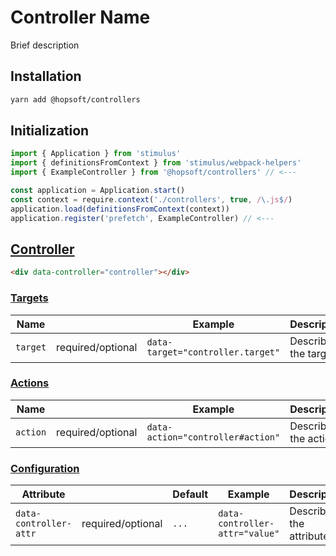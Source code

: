 # Controller Name

Brief description

## Installation

```sh
yarn add @hopsoft/controllers
```

## Initialization

```js
import { Application } from 'stimulus'
import { definitionsFromContext } from 'stimulus/webpack-helpers'
import { ExampleController } from '@hopsoft/controllers' // <---

const application = Application.start()
const context = require.context('./controllers', true, /\.js$/)
application.load(definitionsFromContext(context))
application.register('prefetch', ExampleController) // <---
```

## [Controller](https://stimulusjs.org/reference/controllers)

```html
<div data-controller="controller"></div>
```

### [Targets](https://stimulusjs.org/reference/targets)

| Name      |                   | Example                           | Description         |
| --------- | ----------------- | --------------------------------- | ------------------- |
| `target`  | required/optional | `data-target="controller.target"` | Describe the target |

### [Actions](https://stimulusjs.org/reference/actions)

| Name      |                   | Example                           | Description         |
| --------- | ----------------- | --------------------------------- | ------------------- |
| `action`  | required/optional | `data-action="controller#action"` | Describe the action |

### [Configuration](https://stimulusjs.org/handbook/managing-state)

| Attribute              |                   | Default | Example                        | Description            |
| ---------------------- | ----------------- | ------- | ------------------------------ | ---------------------- |
| `data-controller-attr` | required/optional | `...`   | `data-controller-attr="value"` | Describe the attribute |
